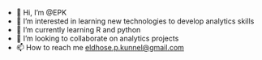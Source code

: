 - 👋 Hi, I’m @EPK
- 👀 I’m interested in learning new technologies to develop analytics skills
- 🌱 I’m currently learning R and python
- 💞️ I’m looking to collaborate on analytics projects
- 📫 How to reach me eldhose.p.kunnel@gmail.com

<!---
EPK8679/EPK8679 is a ✨ special ✨ repository because its `README.md` (this file) appears on your GitHub profile.
You can click the Preview link to take a look at your changes.
--->
